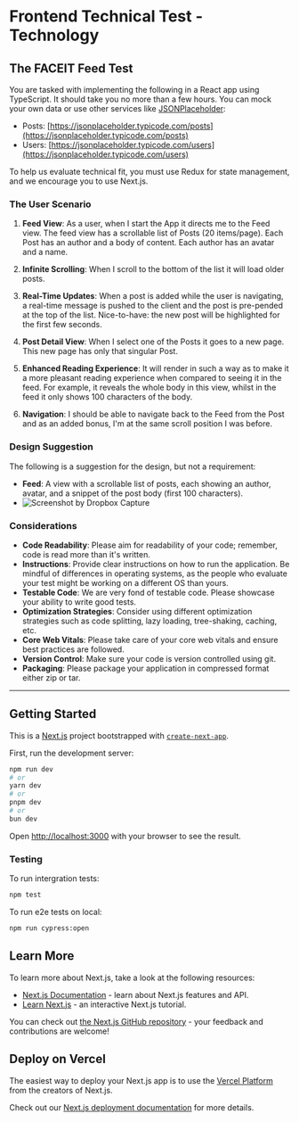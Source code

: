 # Frontend Technical Test - Technology

## The FACEIT Feed Test

You are tasked with implementing the following in a React app using TypeScript. It should take you no more than a few hours. You can mock your own data or use other services like [JSONPlaceholder](https://jsonplaceholder.typicode.com):

- Posts: [https://jsonplaceholder.typicode.com/posts](https://jsonplaceholder.typicode.com/posts)
- Users: [https://jsonplaceholder.typicode.com/users](https://jsonplaceholder.typicode.com/users)

To help us evaluate technical fit, you must use Redux for state management, and we encourage you to use Next.js.

### The User Scenario

1. **Feed View**: As a user, when I start the App it directs me to the Feed view. The feed view has a scrollable list of Posts (20 items/page). Each Post has an author and a body of content. Each author has an avatar and a name.

2. **Infinite Scrolling**: When I scroll to the bottom of the list it will load older posts.

3. **Real-Time Updates**: When a post is added while the user is navigating, a real-time message is pushed to the client and the post is pre-pended at the top of the list. Nice-to-have: the new post will be highlighted for the first few seconds.

4. **Post Detail View**: When I select one of the Posts it goes to a new page. This new page has only that singular Post.

5. **Enhanced Reading Experience**: It will render in such a way as to make it a more pleasant reading experience when compared to seeing it in the feed. For example, it reveals the whole body in this view, whilst in the feed it only shows 100 characters of the body.

6. **Navigation**: I should be able to navigate back to the Feed from the Post and as an added bonus, I'm at the same scroll position I was before.

### Design Suggestion

The following is a suggestion for the design, but not a requirement:

- **Feed**: A view with a scrollable list of posts, each showing an author, avatar, and a snippet of the post body (first 100 characters).
- ![Screenshot by Dropbox Capture](https://github.com/geryit/esl-faceit/assets/514149/7524fca7-dd02-4851-8ff6-f8f3e3c028e1)

### Considerations

- **Code Readability**: Please aim for readability of your code; remember, code is read more than it's written.
- **Instructions**: Provide clear instructions on how to run the application. Be mindful of differences in operating systems, as the people who evaluate your test might be working on a different OS than yours.
- **Testable Code**: We are very fond of testable code. Please showcase your ability to write good tests.
- **Optimization Strategies**: Consider using different optimization strategies such as code splitting, lazy loading, tree-shaking, caching, etc.
- **Core Web Vitals**: Please take care of your core web vitals and ensure best practices are followed.
- **Version Control**: Make sure your code is version controlled using git.
- **Packaging**: Please package your application in compressed format either zip or tar.

---

## Getting Started

This is a [Next.js](https://nextjs.org/) project bootstrapped with [`create-next-app`](https://github.com/vercel/next.js/tree/canary/packages/create-next-app).

First, run the development server:

```bash
npm run dev
# or
yarn dev
# or
pnpm dev
# or
bun dev
```

Open [http://localhost:3000](http://localhost:3000) with your browser to see the result.

### Testing

To run intergration tests:

```bash
npm test
```

To run e2e tests on local:

```bash
npm run cypress:open
```

## Learn More

To learn more about Next.js, take a look at the following resources:

- [Next.js Documentation](https://nextjs.org/docs) - learn about Next.js features and API.
- [Learn Next.js](https://nextjs.org/learn) - an interactive Next.js tutorial.

You can check out [the Next.js GitHub repository](https://github.com/vercel/next.js/) - your feedback and contributions are welcome!

## Deploy on Vercel

The easiest way to deploy your Next.js app is to use the [Vercel Platform](https://vercel.com/new?utm_medium=default-template&filter=next.js&utm_source=create-next-app&utm_campaign=create-next-app-readme) from the creators of Next.js.

Check out our [Next.js deployment documentation](https://nextjs.org/docs/deployment) for more details.

